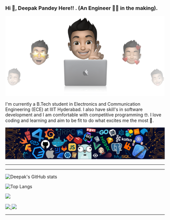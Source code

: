 ### Hi 👋, Deepak Pandey Here!! . (An Engineer 👨‍🎓 in the making).

<p align="center"><img src="https://raw.githubusercontent.com/KevinPatel04/KevinPatel04/master/cover-thompson.png"></p>


I'm currently a B.Tech student in Electronics and Communication Engineering (ECE) at IIIT Hyderabad. I also have skill's in software development and I am comfortable with competitive programming 🤓. I love coding and learning and aim to be fit to do what excites me the most 🚀.

<p align="center"><img src="https://raw.githubusercontent.com/KevinPatel04/KevinPatel04/master/header.png"></p>







--------------------------------------

<!-- 

[![Profile](https://img.shields.io/badge/Website-red.svg?style=for-the-badge&logo=google-chrome&logoColor=white)](https://github.com/BhaskarJoshi-01)
[![LinkedIn](https://img.shields.io/badge/LinkedIn-blue.svg?style=for-the-badge&logo=linkedin)](https://www.linkedin.com/in/bhaskar-joshi-968a591a4/)
[![Facebook](https://img.shields.io/badge/facebook-blue.svg?style=for-the-badge&logo=facebook&logoColor=white)](https://www.facebook.com/bhaskar.joshi.1426/)
[![Instagram](https://img.shields.io/badge/Instagram-red.svg?style=for-the-badge&logo=instagram&logoColor=white)](https://www.instagram.com/joshi_.bhaskar/) -->


--------------------------------------
![Deepak's GitHub stats](https://github-readme-stats.vercel.app/api?username=The-Deepak-Pandey&show_icons=true&theme=radical)

![Top Langs](https://github-readme-stats.vercel.app/api/top-langs/?username=The-Deepak-Pandey)

![](https://komarev.com/ghpvc/?username=The-Deepak-Pandey&color=green)

<a href="https://github.com/jstrieb/github-stats">
<img src="https://github.com/The-Deepak-Pandey/github-stats/blob/master/generated/overview.svg#gh-dark-mode-only" />
<img src="https://github.com/The-Deepak-Pandey/github-stats/blob/master/generated/languages.svg#gh-dark-mode-only" />
<!-- <img src="https://github.com/the-deepak-pandey/github-stats/blob/master/generated/overview.svg#gh-light-mode-only" />
<img src="https://github.com/the-deepak-pandey/github-stats/blob/master/generated/languages.svg#gh-light-mode-only" /> -->
</a>

--------------------------------------
